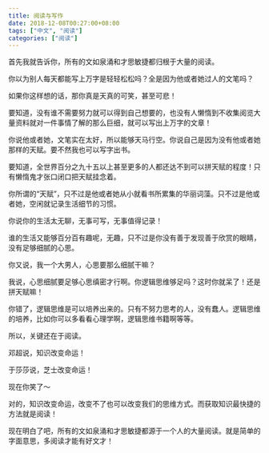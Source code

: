 ```yaml
---
title: 阅读与写作
date: 2018-12-08T00:27:00+08:00
tags: ["中文", "阅读"]
categories: ["阅读"]
---
```


首先我就告诉你，所有的文如泉涌和才思敏捷都归根于大量的阅读。

你以为别人每天都能写上万字是轻轻松松吗？全是因为他或者她过人的文笔吗？

如果你这样想的话，那你真是天真的可笑，甚至可悲！

要知道，没有谁不需要努力就可以得到自己想要的，也没有人懒惰到不收集阅览大量资料就对一件事情了解的那么巨细，就可以写出上万字的文章！

你说他或者她，文笔实在太好，所以能够天马行空。你说自己是因为没有他或者她那样的天赋。要不然我也可以写字出书。

要知道，全世界百分之九十五以上甚至更多的人都还达不到可以拼天赋的程度！只有懒惰鬼才张口闭口把天赋挂念着。

你所谓的“天赋”，只不过是他或者她从小就看书所累集的华丽词藻。只不过是他或者她，空闲就记录生活细节的习惯。

你说你的生活太无聊，无事可写，无事值得记录！

谁的生活又能够百分百有趣呢，无趣，只不过是你没有善于发现善于欣赏的眼睛，没有足够细腻的心思。

你又说，我一个大男人，心思要那么细腻干嘛？

我说，心思细腻要足够心思缜密才行啊。你逻辑思维够足吗？这时你就呆了！还是拼天赋嘛！

你错了，逻辑思维是可以培养出来的。只有不努力思考的人，没有蠢人。逻辑思维的培养，比如你可以多看看心理学啊，逻辑思维书籍啊等等。

所以，关键还在于阅读。

邓超说，知识改变命运！

于莎莎说，芝士改变命运！

现在你笑了～

对的，知识改变命运，改变不了也可以改变我们的思维方式。而获取知识最快捷的方法就是阅读！

现在明白了吧，所有的文如泉涌和才思敏捷都源于一个人的大量阅读。就是简单的字面意思，多阅读才能有好文才！ 

 

 

